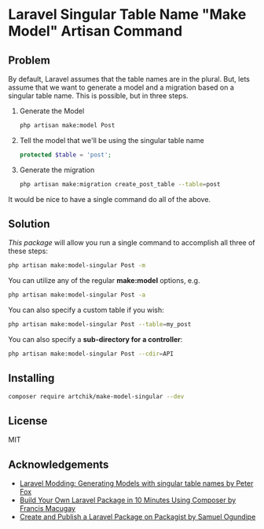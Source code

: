# Laravel Singular Table Name "Make Model" Artisan Command

## Problem
By default, Laravel assumes that the table names are in the plural. But, lets assume that we want to generate a model and a migration based on a singular table name. This is possible, but in three steps.
1. Generate the Model
    ```bash
    php artisan make:model Post
    ```
2. Tell the model that we'll be using the singular table name
    ```php
    protected $table = 'post';
    ```
3. Generate the migration
    ```bash
    php artisan make:migration create_post_table --table=post
    ```
It would be nice to have a single command do all of the above.

## Solution

*This package* will allow you run a single command to accomplish all three of these steps:
```bash
php artisan make:model-singular Post -m
```
You can utilize any of the regular **make:model** options, e.g.
```bash
php artisan make:model-singular Post -a
```
You can also specify a custom table if you wish:
```bash
php artisan make:model-singular Post --table=my_post
```
You can also specify a **sub-directory for a controller**:
```bash
php artisan make:model-singular Post --cdir=API
```
## Installing

```bash
composer require artchik/make-model-singular --dev
```

## License

MIT

## Acknowledgements

* [Laravel Modding: Generating Models with singular table names by Peter Fox](https://medium.com/@SlyFireFox/laravel-modding-generating-models-with-singular-table-names-8c8f28589d6b)
* [Build Your Own Laravel Package in 10 Minutes Using Composer by Francis Macugay](https://medium.com/simplex-internet-blog/build-your-own-laravel-package-in-10-minutes-using-composer-867e8ef875dd)
* [Create and Publish a Laravel Package on Packagist by Samuel Ogundipe](https://pusher.com/tutorials/publish-laravel-packagist)